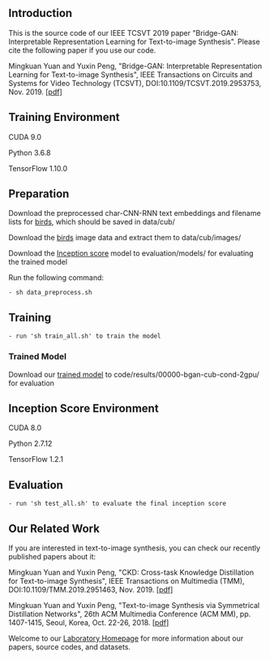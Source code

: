 ## Introduction
This is the source code of our IEEE TCSVT 2019 paper "Bridge-GAN: Interpretable Representation Learning for Text-to-image Synthesis". Please cite the following paper if you use our code.

Mingkuan Yuan and Yuxin Peng, "Bridge-GAN: Interpretable Representation Learning for Text-to-image Synthesis", IEEE Transactions on Circuits and Systems for Video Technology (TCSVT), DOI:10.1109/TCSVT.2019.2953753, Nov. 2019. [[pdf]](http://59.108.48.34/tiki/download_paper.php?fileId=201922)

## Training Environment
CUDA 9.0

Python 3.6.8

TensorFlow 1.10.0

## Preparation
Download the preprocessed char-CNN-RNN text embeddings and filename lists for [birds](https://drive.google.com/open?id=0B3y_msrWZaXLT1BZdVdycDY5TEE), which should be saved in data/cub/

Download the [birds](http://www.vision.caltech.edu/visipedia/CUB-200-2011.html) image data and extract them to data/cub/images/

Download the [Inception score](https://github.com/hanzhanggit/StackGAN-inception-model) model to evaluation/models/ for evaluating the trained model

Run the following command:

    - sh data_preprocess.sh

## Training
    - run 'sh train_all.sh' to train the model
    
### Trained Model
Download our [trained model](https://drive.google.com/open?id=1XD53s2SfJK8KRTSYBA4uQciPQzFZLOLl) to code/results/00000-bgan-cub-cond-2gpu/ for evaluation
    
## Inception Score Environment
CUDA 8.0

Python 2.7.12

TensorFlow 1.2.1

## Evaluation
    - run 'sh test_all.sh' to evaluate the final inception score
    
## Our Related Work
If you are interested in text-to-image synthesis, you can check our recently published papers about it:

Mingkuan Yuan and Yuxin Peng, "CKD: Cross-task Knowledge Distillation for Text-to-image Synthesis", IEEE Transactions on Multimedia (TMM), DOI:10.1109/TMM.2019.2951463, Nov. 2019. [[pdf]](http://59.108.48.34/tiki/download_paper.php?fileId=201920)

Mingkuan Yuan and Yuxin Peng, "Text-to-image Synthesis via Symmetrical Distillation Networks", 26th ACM Multimedia Conference (ACM MM), pp. 1407-1415, Seoul, Korea, Oct. 22-26, 2018. [[pdf]](http://59.108.48.34/tiki/download_paper.php?fileId=201820)

Welcome to our [Laboratory Homepage](http://www.icst.pku.edu.cn/mipl) for more information about our papers, source codes, and datasets.